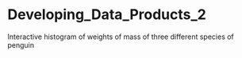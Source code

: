 # Developing_Data_Products_2
Interactive histogram of weights of mass of three different species of penguin
